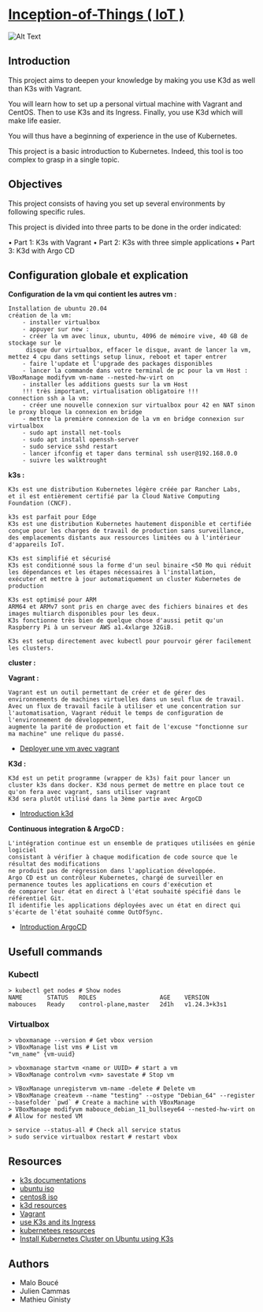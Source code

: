 # [Inception-of-Things ( IoT )](https://github.com/Sithi5/Inception-of-Things)

![Alt Text](https://media0.giphy.com/media/RbDKaczqWovIugyJmW/giphy.gif?cid=ecf05e47jeai94q7sisc00k28y5ox70myo9lqzd9crkvweh5&rid=giphy.gif&ct=g)

## Introduction

This project aims to deepen your knowledge by making you use K3d as well
than K3s with Vagrant.

You will learn how to set up a personal virtual machine with Vagrant
and CentOS. Then to use K3s and its Ingress. Finally, you use K3d which
will make life easier.

You will thus have a beginning of experience in the use of Kubernetes.

This project is a basic introduction to Kubernetes. Indeed, this
tool is too complex to grasp in a single topic.

## Objectives

This project consists of having you set up several environments by following
specific rules.

This project is divided into three parts to be done in the order indicated:

• Part 1: K3s with Vagrant
• Part 2: K3s with three simple applications
• Part 3: K3d with Argo CD

## Configuration globale et explication

**Configuration de la vm qui contient les autres vm :**

    Installation de ubuntu 20.04
    création de la vm:
        - installer virtualbox
        - appuyer sur new :
        - créer la vm avec linux, ubuntu, 4096 de mémoire vive, 40 GB de stockage sur le
         disque dur virtualbox, effacer le disque, avant de lancer la vm, mettez 4 cpu dans settings setup linux, reboot et taper entrer
        - faire l'update et l'upgrade des packages disponibles
        - lancer la commande dans votre terminal de pc pour la vm Host : VBoxManage modifyvm vm-name --nested-hw-virt on
        - installer les additions guests sur la vm Host
        !!! très important, virtualisation obligatoire !!!
    connection ssh a la vm:
        - créer une nouvelle connexion sur virtualbox pour 42 en NAT sinon le proxy bloque la connexion en bridge
        - mettre la première connexion de la vm en bridge connexion sur virtualbox
        - sudo apt install net-tools
        - sudo apt install openssh-server
        - sudo service sshd restart
        - lancer ifconfig et taper dans terminal ssh user@192.168.0.0
        - suivre les walktrought

**k3s :**

    K3s est une distribution Kubernetes légère créée par Rancher Labs,
    et il est entièrement certifié par la Cloud Native Computing Foundation (CNCF).

    k3s est parfait pour Edge
    K3s est une distribution Kubernetes hautement disponible et certifiée conçue pour les charges de travail de production sans surveillance,
    des emplacements distants aux ressources limitées ou à l'intérieur d'appareils IoT.

    K3s est simplifié et sécurisé
    K3s est conditionné sous la forme d'un seul binaire <50 Mo qui réduit les dépendances et les étapes nécessaires à l'installation,
    exécuter et mettre à jour automatiquement un cluster Kubernetes de production

    K3s est optimisé pour ARM
    ARM64 et ARMv7 sont pris en charge avec des fichiers binaires et des images multiarch disponibles pour les deux.
    K3s fonctionne très bien de quelque chose d'aussi petit qu'un Raspberry Pi à un serveur AWS a1.4xlarge 32GiB.

    K3s est setup directement avec kubectl pour pourvoir gérer facilement les clusters.

**cluster :**


**Vagrant :**

    Vagrant est un outil permettant de créer et de gérer des environnements de machines virtuelles dans un seul flux de travail.
    Avec un flux de travail facile à utiliser et une concentration sur l'automatisation, Vagrant réduit le temps de configuration de l'environnement de développement,
    augmente la parité de production et fait de l'excuse "fonctionne sur ma machine" une relique du passé.

- [Deployer une vm avec vagrant](https://learn.hashicorp.com/tutorials/vagrant/getting-started-index?in=vagrant/getting-started)

**K3d :**

    K3d est un petit programme (wrapper de k3s) fait pour lancer un cluster k3s dans docker. K3d nous permet de mettre en place tout ce qu'on fera avec vagrant, sans utiliser vagrant
    K3d sera plutôt utilisé dans la 3ème partie avec ArgoCD

- [Introduction k3d](https://www.suse.com/c/rancher_blog/introduction-to-k3d-run-k3s-in-docker/)

**Continuous integration & ArgoCD :**

    L'intégration continue est un ensemble de pratiques utilisées en génie logiciel
    consistant à vérifier à chaque modification de code source que le résultat des modifications
    ne produit pas de régression dans l'application développée.
    Argo CD est un contrôleur Kubernetes, chargé de surveiller en permanence toutes les applications en cours d'exécution et
    de comparer leur état en direct à l'état souhaité spécifié dans le référentiel Git.
    Il identifie les applications déployées avec un état en direct qui s'écarte de l'état souhaité comme OutOfSync.

- [Introduction ArgoCD](https://codefresh.io/learn/argo-cd/#:~:text=Argo%20CD%20is%20a%20Kubernetes%20controller%2C%20responsible%20for%20continuously%20monitoring,the%20desired%20state%20as%20OutOfSync.)

## Usefull commands

### Kubectl

```
> kubectl get nodes # Show nodes
NAME       STATUS   ROLES                  AGE    VERSION
mabouces   Ready    control-plane,master   2d1h   v1.24.3+k3s1
```

### Virtualbox

```
> vboxmanage --version # Get vbox version
> VBoxManage list vms # List vm
"vm_name" {vm-uuid}

> vboxmanage startvm <name or UUID> # start a vm
> VBoxManage controlvm <vm> savestate # Stop vm

> VBoxManage unregistervm vm-name -delete # Delete vm
> VBoxManage createvm --name "testing" --ostype "Debian_64" --register --basefolder `pwd` # Create a machine with VBoxManage
> VBoxManage modifyvm mabouce_debian_11_bullseye64 --nested-hw-virt on # Allow for nested VM

> service --status-all # Check all service status
> sudo service virtualbox restart # restart vbox
```


## Resources
- [k3s documentations](https://blog.filador.fr/a-la-decouverte-de-k3s/#:~:text=Fonctionnement&text=Cela%20va%20d%C3%A9marrer%20le%20master,%2Fserver%2Fnode%2Dtoken%20.&text=Et%20votre%20cluster%20K3S%20est%20op%C3%A9rationnel.)
- [ubuntu iso](https://releases.ubuntu.com/20.04/)
- [centos8 iso](https://releases.centos.org/download/)
- [k3d resources](https://k3d.io/v5.4.4/)
- [Vagrant](https://www.vagrantup.com/)
- [use K3s and its Ingress](https://kubernetes.io/docs/concepts/services-networking/ingress/)
- [kubernetees resources](https://kubernetes.io/)
- [Install Kubernetes Cluster on Ubuntu using K3s](https://computingforgeeks.com/install-kubernetes-on-ubuntu-using-k3s/)

## Authors

- Malo Boucé
- Julien Cammas
- Mathieu Ginisty
